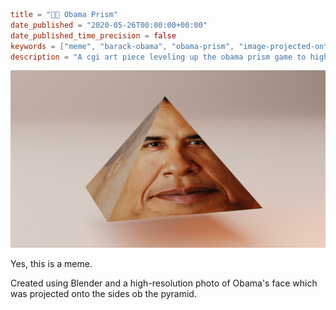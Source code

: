 ```toml
title = "👨🏾 Obama Prism"
date_published = "2020-05-26T00:00:00+00:00"
date_published_time_precision = false
keywords = ["meme", "barack-obama", "obama-prism", "image-projected-onto-3d-object", "cgi"]
description = "A cgi art piece leveling up the obama prism game to high-definition."
```
![A pyramid shaped high resolution Barack Obama face floating on a very light orange floor and background. It is referencing the Obama Prism meme.](obama-prism.webp)

Yes, this is a meme.

Created using Blender and a high-resolution photo of Obama's face which was projected onto the sides ob the pyramid.
